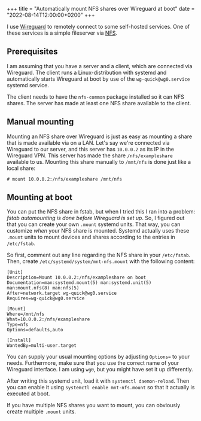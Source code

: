 +++
title = "Automatically mount NFS shares over Wireguard at boot"
date = "2022-08-14T12:00:00+0200"
+++

I use [Wireguard](https://www.wireguard.com/) to remotely connect to some self-hosted services.
One of these services is a simple fileserver via [NFS](https://en.wikipedia.org/wiki/Network_File_System).

## Prerequisites

I am assuming that you have a server and a client, which are connected via
Wireguard. The client runs a Linux-distribution with systemd and automatically
starts Wireguard at boot by use of the `wg-quick@wg0.service` systemd service.

The client needs to have the `nfs-common` package installed so it can NFS
shares. The server has made at least one NFS share available to the client.

## Manual mounting

Mounting an NFS share over Wireguard is just as easy as mounting a share that
is made available via on a LAN. Let's say we're connected via Wireguard to
our server, and this server has `10.0.0.2` as its IP in the Wireguard VPN. This
server has made the share `/nfs/exampleshare` available to us. Mounting this share
manually to `/mnt/nfs` is done just like a local share:

```
# mount 10.0.0.2:/nfs/exampleshare /mnt/nfs
```

## Mounting at boot

You can put the NFS share in fstab, but when I tried this I ran into a problem:
*fstab automounting is done before Wireguard is set up*.
So, I figured out that you can create your own `.mount` systemd units.
That way, you can customize *when* your NFS share is mounted. Systemd actually
uses these `.mount` units to mount devices and shares according to the entries
in `/etc/fstab`.

So first, comment out any line regarding the NFS share in your `/etc/fstab`.
Then, create `/etc/systemd/system/mnt-nfs.mount` with the following content:

```
[Unit]
Description=Mount 10.0.0.2:/nfs/exampleshare on boot
Documentation=man:systemd.mount(5) man:systemd.unit(5) man:mount.nfs(8) man:nfs(5)
After=network.target wg-quick@wg0.service
Requires=wg-quick@wg0.service

[Mount]
Where=/mnt/nfs
What=10.0.0.2:/nfs/exampleshare
Type=nfs
Options=defaults,auto

[Install]
WantedBy=multi-user.target
```

You can supply your usual mounting options by adjusting `Options=` to your needs.
Furthermore, make sure that you use the correct name of your Wireguard interface.
I am using `wg0`, but you might have set it up differently.

After writing this systemd unit, load it with `systemctl daemon-reload`. Then you
can enable it using `systemctl enable mnt-nfs.mount` so that it actually is executed at boot.

If you have multiple NFS shares you want to mount, you can obviously create multiple
`.mount` units.